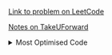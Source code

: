 [Link to problem on LeetCode](https://leetcode.com/problems/palindrome-partitioning-ii/)

[Notes on TakeUForward](https://takeuforward.org/dynamic-programming/striver-dp-series-dynamic-programming-problems/)

<details><summary>Most Optimised Code</summary>

![](https://github.com/archishmanghos/code-images/blob/master/DP-Striver/Lec-53.png)

</details>

<!-- Runtime: 474 ms, faster than 50.84% of C++ online submissions for Palindrome Partitioning II.
Memory Usage: 6.5 MB, less than 90.17% of C++ online submissions for Palindrome Partitioning II. -->